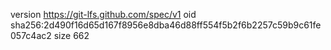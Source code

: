 version https://git-lfs.github.com/spec/v1
oid sha256:2d490f16d65d167f8956e8dba46d88ff554f5b2f6b2257c59b9c61fe057c4ac2
size 662
